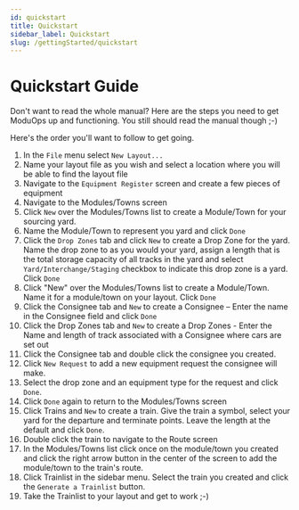 ```yaml
---
id: quickstart
title: Quickstart
sidebar_label: Quickstart
slug: /gettingStarted/quickstart
---
```


# Quickstart Guide

Don't want to read the whole manual? Here are the steps you need to get ModuOps up and functioning. You still should read the manual though ;-)

Here's the order you'll want to follow to get going.

1. In the `File` menu select `New Layout...`
2. Name your layout file as you wish and select a location where you will be able to find the layout file
3. Navigate to the `Equipment Register` screen and create a few pieces of equipment
4. Navigate to the Modules/Towns screen
5. Click `New` over the Modules/Towns list to create a Module/Town for your sourcing yard.
6. Name the Module/Town to represent you yard and click `Done`
7. Click the `Drop Zones` tab and click `New` to create a Drop Zone for the yard. Name the drop zone to as you would your yard, assign a length that is the total storage capacity of all tracks in the yard and select `Yard/Interchange/Staging` checkbox to indicate this drop zone is a yard. Click `Done`
8. Click "New" over the Modules/Towns list to create a Module/Town. Name it for a module/town on your layout. Click `Done`
9. Click the Consignee tab and `New` to create a Consignee – Enter the name in the Consignee field and click `Done`
10. Click the Drop Zones tab and `New` to create a Drop Zones - Enter the Name and length of track associated with a Consignee where cars are set out
11. Click the Consignee tab and double click the consignee you created.
12. Click `New Request` to add a new equipment request the consignee will make.
13. Select the drop zone and an equipment type for the request and click `Done`.
14. Click `Done` again to return to the Modules/Towns screen
15. Click Trains and `New` to create a train. Give the train a symbol, select your yard for the departure and terminate points. Leave the length at the default and click `Done`.
16. Double click the train to navigate to the Route screen
17. In the Modules/Towns list click once on the module/town you created and click the right arrow button in the center of the screen to add the module/town to the train's route.
18. Click Trainlist in the sidebar menu. Select the train you created and click the `Generate a Trainlist` button.
19. Take the Trainlist to your layout and get to work ;-)
